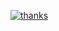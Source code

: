 [![thanks](https://member.hackpack.io/thanks_gif.gif)](https://member.hackpack.io/u/206050336488685579)

